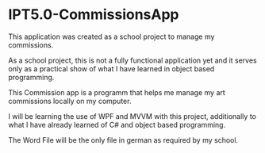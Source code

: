 # IPT5.0-CommissionsApp
This application was created as a school project to manage my commissions.

As a school project, this is not a fully functional application yet and it serves only
as a practical show of what I have learned in object based programming.


This Commission app is a programm that helps me manage my art commissions locally
on my computer.

I will be learning the use of WPF and MVVM with this project, additionally
to what I have already learned of C# and object based programming.

The Word File will be the only file in german as required by my school.